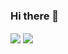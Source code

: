 ### Hi there 👋


<img align="center" src="https://github-readme-stats.vercel.app/api?username=mofengboy&show_icons=true&theme=tokyonight"/>
<img align="center" src="https://github-readme-stats.vercel.app/api/top-langs/?username=mofengboy&layout=compact&show_icons=true&theme=tokyonight" />





<!--
**mofengboy/mofengboy** is a ✨ _special_ ✨ repository because its `README.md` (this file) appears on your GitHub profile.

Here are some ideas to get you started:

- 🔭 I’m currently working on ...
- 🌱 I’m currently learning ...
- 👯 I’m looking to collaborate on ...
- 🤔 I’m looking for help with ...
- 💬 Ask me about ...
- 📫 How to reach me: ...
- 😄 Pronouns: ...
- ⚡ Fun fact: ...
-->
